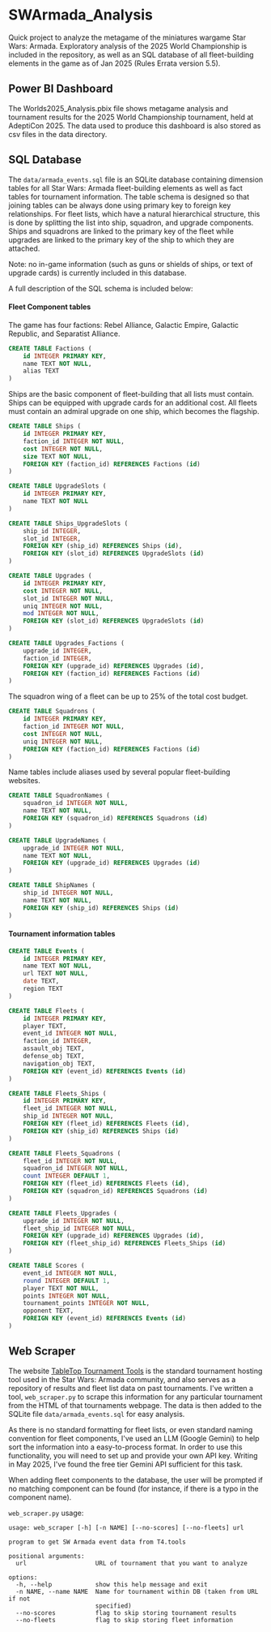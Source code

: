 
# SWArmada_Analysis
Quick project to analyze the metagame of the miniatures wargame Star Wars: Armada. Exploratory analysis of the 2025 World Championship is included in the repository, as well as an SQL database of all fleet-building elements in the game as of Jan 2025
(Rules Errata version 5.5).

## Power BI Dashboard
The Worlds2025_Analysis.pbix file shows metagame analysis and tournament results for the 2025 World Championship tournament, held at AdeptiCon 2025. The data used to produce this dashboard is also stored as csv files in the data directory.

## SQL Database
The `data/armada_events.sql` file is an SQLite database containing dimension tables for all Star Wars: Armada fleet-building elements as well as fact tables for tournament information. The table schema is designed so that joining tables can be always done using primary key to foreign key relationships. For fleet lists, which have a natural hierarchical structure, this is done by splitting the list into ship, squadron, and upgrade components. Ships and squadrons are linked to the primary key of the fleet while upgrades are linked to the primary key of the ship to which they are attached.

Note: no in-game information (such as guns or shields of ships, or text of upgrade cards) is currently included in this database.

A full description of the SQL schema is included below:

#### Fleet Component tables
The game has four factions: Rebel Alliance, Galactic Empire, Galactic Republic, and Separatist Alliance.
```sql
CREATE TABLE Factions (
    id INTEGER PRIMARY KEY,
    name TEXT NOT NULL,
    alias TEXT
)
```
Ships are the basic component of fleet-building that all lists must contain. Ships can be equipped with upgrade cards for an additional cost. All fleets must contain an admiral upgrade on one ship, which becomes the flagship.
```sql
CREATE TABLE Ships (
    id INTEGER PRIMARY KEY,
    faction_id INTEGER NOT NULL,
    cost INTEGER NOT NULL,
    size TEXT NOT NULL,
    FOREIGN KEY (faction_id) REFERENCES Factions (id)
)
```
```sql
CREATE TABLE UpgradeSlots (
    id INTEGER PRIMARY KEY,
    name TEXT NOT NULL
)
```
```sql
CREATE TABLE Ships_UpgradeSlots (
    ship_id INTEGER,
    slot_id INTEGER,
    FOREIGN KEY (ship_id) REFERENCES Ships (id),
    FOREIGN KEY (slot_id) REFERENCES UpgradeSlots (id)
)
```
```sql
CREATE TABLE Upgrades (
    id INTEGER PRIMARY KEY,
    cost INTEGER NOT NULL,
    slot_id INTEGER NOT NULL,
    uniq INTEGER NOT NULL,
    mod INTEGER NOT NULL,
    FOREIGN KEY (slot_id) REFERENCES UpgradeSlots (id)
)
```
```sql
CREATE TABLE Upgrades_Factions (
    upgrade_id INTEGER,
    faction_id INTEGER,
    FOREIGN KEY (upgrade_id) REFERENCES Upgrades (id),
    FOREIGN KEY (faction_id) REFERENCES Factions (id)
)
```
The squadron wing of a fleet can be up to 25% of the total cost budget.
```sql
CREATE TABLE Squadrons (
    id INTEGER PRIMARY KEY,
    faction_id INTEGER NOT NULL,
    cost INTEGER NOT NULL,
    uniq INTEGER NOT NULL,
    FOREIGN KEY (faction_id) REFERENCES Factions (id)
)
```
Name tables include aliases used by several popular fleet-building websites.
```sql
CREATE TABLE SquadronNames (
    squadron_id INTEGER NOT NULL,
    name TEXT NOT NULL,
    FOREIGN KEY (squadron_id) REFERENCES Squadrons (id)
)
```
```sql
CREATE TABLE UpgradeNames (
    upgrade_id INTEGER NOT NULL,
    name TEXT NOT NULL,
    FOREIGN KEY (upgrade_id) REFERENCES Upgrades (id)
)
```
```sql
CREATE TABLE ShipNames (
    ship_id INTEGER NOT NULL,
    name TEXT NOT NULL,
    FOREIGN KEY (ship_id) REFERENCES Ships (id)
)
```
#### Tournament information tables
```sql
CREATE TABLE Events (
    id INTEGER PRIMARY KEY,
    name TEXT NOT NULL,
    url TEXT NOT NULL,
    date TEXT,
    region TEXT
)
```
```sql
CREATE TABLE Fleets (
    id INTEGER PRIMARY KEY,
    player TEXT,
    event_id INTEGER NOT NULL,
    faction_id INTEGER,
    assault_obj TEXT,
    defense_obj TEXT,
    navigation_obj TEXT,
    FOREIGN KEY (event_id) REFERENCES Events (id)
)
```
```sql
CREATE TABLE Fleets_Ships (
    id INTEGER PRIMARY KEY,
    fleet_id INTEGER NOT NULL,
    ship_id INTEGER NOT NULL,
    FOREIGN KEY (fleet_id) REFERENCES Fleets (id),
    FOREIGN KEY (ship_id) REFERENCES Ships (id)
)
```
```sql
CREATE TABLE Fleets_Squadrons (
    fleet_id INTEGER NOT NULL,
    squadron_id INTEGER NOT NULL,
    count INTEGER DEFAULT 1,
    FOREIGN KEY (fleet_id) REFERENCES Fleets (id),
    FOREIGN KEY (squadron_id) REFERENCES Squadrons (id)
)
```
```sql
CREATE TABLE Fleets_Upgrades (
    upgrade_id INTEGER NOT NULL,
    fleet_ship_id INTEGER NOT NULL,
    FOREIGN KEY (upgrade_id) REFERENCES Upgrades (id),
    FOREIGN KEY (fleet_ship_id) REFERENCES Fleets_Ships (id)
)
```
```sql
CREATE TABLE Scores (
    event_id INTEGER NOT NULL,
    round INTEGER DEFAULT 1,
    player TEXT NOT NULL,
    points INTEGER NOT NULL,
    tournament_points INTEGER NOT NULL,
    opponent TEXT,
    FOREIGN KEY (event_id) REFERENCES Events (id)
)
```

## Web Scraper
The website [TableTop Tournament Tools](https://t4.tools/) is the standard tournament hosting tool used in the Star Wars: Armada community, and also serves as a repository of results and fleet list data on past tournaments. I've written a tool, `web_scraper.py` to scrape this information for any particular tournament from the HTML of that tournaments webpage. The data is then added to the SQLite file `data/armada_events.sql` for easy analysis.

As there is no standard formatting for fleet lists, or even standard naming convention for fleet components, I've used an LLM (Google Gemini) to help sort the information into a easy-to-process format. In order to use this functionality, you will need to set up and provide your own API key. Writing in May 2025, I've found the free tier Gemini API sufficient for this task. 

When adding fleet components to the database, the user will be prompted if no matching component can be found (for instance, if there is a typo in the component name).

`web_scraper.py` usage:
```
usage: web_scraper [-h] [-n NAME] [--no-scores] [--no-fleets] url

program to get SW Armada event data from T4.tools

positional arguments:
  url                   URL of tournament that you want to analyze

options:
  -h, --help            show this help message and exit
  -n NAME, --name NAME  Name for tournament within DB (taken from URL if not
                        specified)
  --no-scores           flag to skip storing tournament results
  --no-fleets           flag to skip storing fleet information
```
